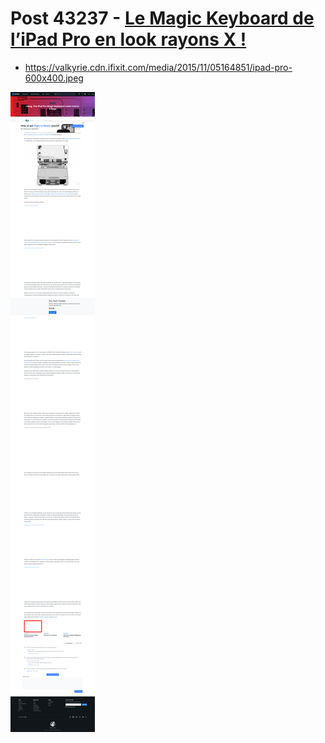 # Post 43237 - [Le Magic Keyboard de l’iPad Pro en look rayons X !](https://www.ifixit.com/News/43237/le-magic-keyboard-de-lipad-pro-en-look-rayons-x)

- https://valkyrie.cdn.ifixit.com/media/2015/11/05164851/ipad-pro-600x400.jpeg

![screencap](screenshots/a3d7c9d6-2ccc-49ce-a5ab-0b388bbac752.png)
